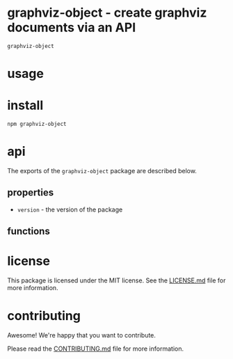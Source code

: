 graphviz-object - create graphviz documents via an API
================================================================================

`graphviz-object`


usage
================================================================================



install
================================================================================

    npm graphviz-object


api
================================================================================

The exports of the `graphviz-object` package are described below.

properties
--------------------------------------------------------------------------------

* `version` - the version of the package


functions
--------------------------------------------------------------------------------



license
================================================================================

This package is licensed under the MIT license.  See the
[LICENSE.md](LICENSE.md) file for more information.


contributing
================================================================================

Awesome!  We're happy that you want to contribute.

Please read the [CONTRIBUTING.md](CONTRIBUTING.md) file for more information.
